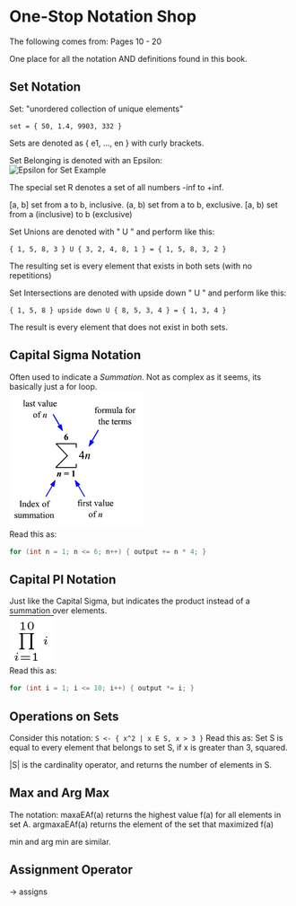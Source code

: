# One-Stop Notation Shop

The following comes from:
Pages 10 - 20

One place for all the notation AND definitions found in this book.

## Set Notation

Set: "unordered collection of unique elements"
```
set = { 50, 1.4, 9903, 332 }
```
Sets are denoted as { e1, ..., en } with curly brackets. 

Set Belonging is denoted with an Epsilon:\
![Epsilon for Set Example](https://user-images.githubusercontent.com/76256852/176782950-50c5958b-bafc-4ffd-b6fe-a48330be3155.png)

The special set R denotes a set of all numbers -inf to +inf.

[a, b] set from a to b, inclusive.
(a, b) set from a to b, exclusive.
\[a, b) set from a (inclusive) to b (exclusive)

Set Unions are denoted with " U " and perform like this:
```
{ 1, 5, 8, 3 } U { 3, 2, 4, 8, 1 } = { 1, 5, 8, 3, 2 }
```
The resulting set is every element that exists in both sets (with no repetitions)

Set Intersections are denoted with upside down " U " and perform like this:
```
{ 1, 5, 8 } upside down U { 8, 5, 3, 4 } = { 1, 3, 4 }
```
The result is every element that does not exist in both sets. 

## Capital Sigma Notation
Often used to indicate a _Summation_. Not as complex as it seems, its basically just a for loop.\
![Capital Sigma Notation Example](https://github.com/RylanYancey/RylanYancey/blob/main/rust-docs-images/Screenshot_20220701_090517.png)\
Read this as: 
```cpp
for (int n = 1; n <= 6; n++) { output += n * 4; }
```

## Capital PI Notation
Just like the Capital Sigma, but indicates the product instead of a summation over elements.\
![Capital PI Notation Example](https://github.com/RylanYancey/RylanYancey/blob/main/rust-docs-images/Screenshot_20220701_091610.png)\
Read this as:
```cpp
for (int i = 1; i <= 10; i++) { output *= i; }
```

## Operations on Sets
Consider this notation:
```S <- { x^2 | x E S, x > 3 }```
Read this as:
Set S is equal to every element that belongs to set S, if x is greater than 3, squared. 

|S| is the cardinality operator, and returns the number of elements in S. 

## Max and Arg Max
The notation:
maxaEAf(a) returns the highest value f(a) for all elements in set A. 
argmaxaEAf(a) returns the element of the set that maximized f(a)

min and arg min are similar.

## Assignment Operator
-> assigns

##



